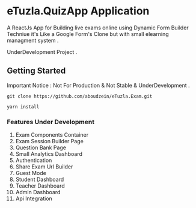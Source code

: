 
# eTuzla.QuizApp Application

A ReactJs App for Building live exams online using Dynamic Form Builder Techniue 
it's Like a Google Form's Clone but with small elearning managment system .

UnderDevelopment Project .

## Getting Started 

Important Notice : Not For Production & Not Stable & UnderDevelopment .

``` git clone https://github.com/aboudzein/eTuzla.Exam.git ```

``` yarn install  ```
 
 

### Features Under Development 

1. Exam Components Container   
2. Exam Session Builder Page
3. Question Bank Page 
4. Small Analytics Dashboard 
5. Authentication
6. Share Exam Url Builder 
7. Guest Mode 
8. Student Dashboard 
9. Teacher Dashboard 
10. Admin Dashboard 
11. Api Integration 






